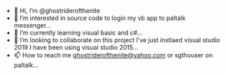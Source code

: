 - 👋 Hi, I’m @ghostriderofthenite
- 👀 I’m interested in source code to login my vb app to paltalk messenger...
- 🌱 I’m currently learning visual basic and c#...
- 💞️ I’m looking to collaborate on this project I've just instlaed visual studio 2019 I have been using visual studio 2015...
- 📫 How to reach me ghostriderofthenite@yahoo.com or sgthouser on paltalk...

<!---
ghostriderofthenite/ghostriderofthenite is a ✨ special ✨ repository because its `README.md` (this file) appears on your GitHub profile.
You can click the Preview link to take a look at your changes.
--->
